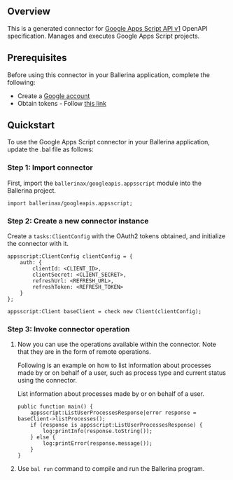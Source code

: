 ## Overview
This is a generated connector for [Google Apps Script API v1](https://developers.google.com/apps-script/api/) OpenAPI specification.
Manages and executes Google Apps Script projects.

## Prerequisites

Before using this connector in your Ballerina application, complete the following:

* Create a [Google account](https://accounts.google.com/signup)
* Obtain tokens - Follow [this link](https://developers.google.com/identity/protocols/oauth2)
 
## Quickstart

To use the Google Apps Script connector in your Ballerina application, update the .bal file as follows:

### Step 1: Import connector
First, import the `ballerinax/googleapis.appsscript` module into the Ballerina project.
```ballerina
import ballerinax/googleapis.appsscript;
```

### Step 2: Create a new connector instance
Create a `tasks:ClientConfig` with the OAuth2 tokens obtained, and initialize the connector with it. 
```ballerina
appsscript:ClientConfig clientConfig = {
    auth: {
        clientId: <CLIENT_ID>,
        clientSecret: <CLIENT_SECRET>,
        refreshUrl: <REFRESH_URL>,
        refreshToken: <REFRESH_TOKEN>
    }
};

appsscript:Client baseClient = check new Client(clientConfig);
```

### Step 3: Invoke connector operation
1. Now you can use the operations available within the connector. Note that they are in the form of remote operations.

    Following is an example on how to list information about processes made by or on behalf of a user, such as process type and current status using the connector. 

    List information about processes made by or on behalf of a user.

    ```ballerina
    public function main() {
        appsscript:ListUserProcessesResponse|error response = baseClient->listProcesses();
        if (response is appsscript:ListUserProcessesResponse) {
            log:printInfo(response.toString());
        } else {
            log:printError(response.message());
        }
    }
    ``` 

2. Use `bal run` command to compile and run the Ballerina program.

